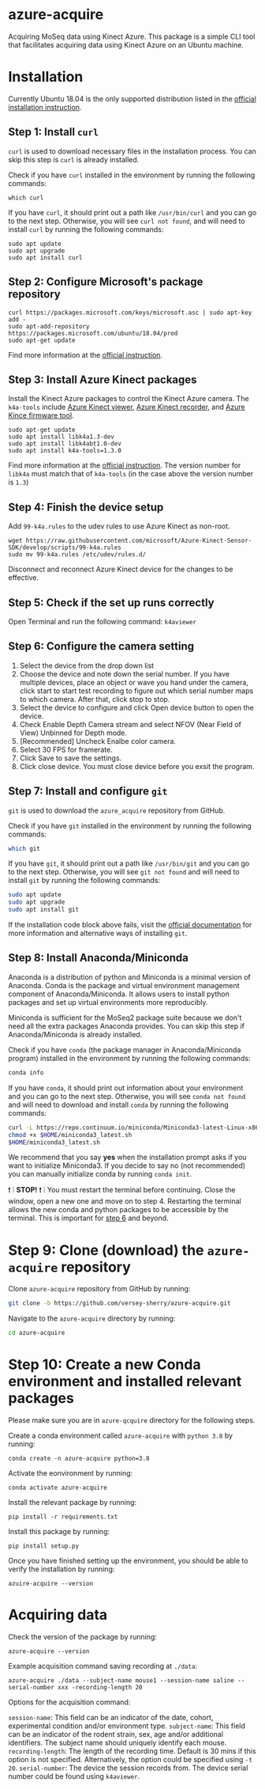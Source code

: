 # azure-acquire
Acquiring MoSeq data using Kinect Azure. This package is a simple CLI tool that facilitates acquiring data using Kinect Azure on an Ubuntu machine.

# Installation
Currently Ubuntu 18.04 is the only supported distribution listed in the [official installation instruction](https://learn.microsoft.com/en-us/azure/kinect-dk/sensor-sdk-download#linux-installation-instructions).

## Step 1: Install `curl`
`curl` is used to download necessary files in the installation process. You can skip this step is `curl` is already installed.

Check if you have `curl` installed in the environment by running the following commands:
```
which curl
```

If you have `curl`, it should print out a path like `/usr/bin/curl` and you can go to the next step. Otherwise, you will see `curl not found`, and will need to install `curl` by running the following commands:
```
sudo apt update
sudo apt upgrade
sudo apt install curl
```

## Step 2: Configure Microsoft's package repository
```
curl https://packages.microsoft.com/keys/microsoft.asc | sudo apt-key add -
sudo apt-add-repository https://packages.microsoft.com/ubuntu/18.04/prod
sudo apt-get update
```
Find more information at the [official instruction](https://learn.microsoft.com/en-us/windows-server/administration/linux-package-repository-for-microsoft-software).

## Step 3: Install Azure Kinect packages
Install the Kinect Azure packages to control the Kinect Azure camera. The `k4a-tools` include [Azure Kinect viewer](https://learn.microsoft.com/en-us/azure/kinect-dk/azure-kinect-viewer), [Azure Kinect recorder](https://learn.microsoft.com/en-us/azure/kinect-dk/azure-kinect-recorder), and [Azure Kince firmware tool](https://learn.microsoft.com/en-us/azure/kinect-dk/azure-kinect-firmware-tool).

```
sudo apt-get update
sudo apt install libk4a1.3-dev
sudo apt install libk4abt1.0-dev
sudo apt install k4a-tools=1.3.0
```
Find more information at the [official instruction](https://learn.microsoft.com/en-us/azure/kinect-dk/sensor-sdk-download#linux-installation-instructions). The version number for `libk4a` must match that of `k4a-tools` (in the case above the version number is `1.3`)

## Step 4: Finish the device setup
Add `99-k4a.rules` to the udev rules to use Azure Kinect as non-root.

```
wget https://raw.githubusercontent.com/microsoft/Azure-Kinect-Sensor-SDK/develop/scripts/99-k4a.rules
sudo mv 99-k4a.rules /etc/udev/rules.d/
```
Disconnect and reconnect Azure Kinect device for the changes to be effective.

## Step 5: Check if the set up runs correctly
Open Terminal and run the following command:
`k4aviewer`

<!---add k4aviwer images--->

## Step 6: Configure the camera setting
1. Select the device from the drop down list
2. Choose the device and note down the serial number. If you have multiple devices, place an object or wave you hand under the camera, click start to start test recording to figure out which serial number maps to which camera. After that, click stop to stop.
3. Select the device to configure and click Open device button to open the device.
4. Check Enable Depth Camera stream and select NFOV (Near Field of View) Unbinned for Depth mode.
5. [Recommended] Uncheck Enalbe color camera.
6. Select 30 FPS for framerate.
7. Click Save to save the settings.
8. Click close device. You must close device before you exsit the program.

## Step 7: Install and configure `git`
`git` is used to download the `azure_acquire` repository from GitHub.

Check if you have `git` installed in the environment by running the following commands:
```bash
which git
```
If you have `git`, it should print out a path like `/usr/bin/git` and you can go to the next step. Otherwise, you will see `git not found` and will need to install `git` by running the following commands:
```bash
sudo apt update
sudo apt upgrade
sudo apt install git
```

If the installation code block above fails, visit the [official documentation](https://git-scm.com/book/en/v2/Getting-Started-Installing-Git/) for more information and alternative ways of installing `git`.

## Step 8: Install Anaconda/Miniconda
Anaconda is a distribution of python and Miniconda is a minimal version of Anaconda. Conda is the package and virtual environment management component of Anaconda/Miniconda. It allows users to install python packages and set up virtual environments more reproducibly.

Miniconda is sufficient for the MoSeq2 package suite because we don't need all the extra packages Anaconda provides. You can skip this step if Anaconda/Miniconda is already installed.

Check if you have `conda` (the package manager in Anaconda/Miniconda program) installed in the environment by running the following commands:
```bash
conda info
```

If you have `conda`, it should print out information about your environment and you can go to the next step. Otherwise, you will see `conda not found` and will need to download and install `conda` by running the following commands:
```bash
curl -L https://repo.continuum.io/miniconda/Miniconda3-latest-Linux-x86_64.sh -o "$HOME/miniconda3_latest.sh"
chmod +x $HOME/miniconda3_latest.sh
$HOME/miniconda3_latest.sh
```
We recommend that you say **yes** when the installation prompt asks if you want to initialize Miniconda3. If you decide to say no (not recommended) you can manually initialize conda by running `conda init`.

:exclamation: :grey_exclamation: **STOP!** :exclamation: :grey_exclamation: You must restart the terminal before continuing. Close the window, open a new one and move on to step 4. Restarting the terminal allows the new conda and python packages to be accessible by the terminal. This is important for [step 6](#step-6-create-a-conda-environment-using-moseq2-envyaml) and beyond. 

# Step 9: Clone (download) the `azure-acquire` repository
Clone `azure-acquire` repository from GitHub by running:
```bash
git clone -b https://github.com/versey-sherry/azure-acquire.git
```
Navigate to the `azure-acquire` directory by running:
```bash
cd azure-acquire
```

# Step 10: Create a new Conda environment and installed relevant packages
Please make sure you are in `azure-qcquire` directory for the following steps.

Create a conda environment called `azure-acquire` with `python 3.8` by running:
```
conda create -n azure-acquire python=3.8
```
Activate the eonvironment by running:
```
conda activate azure-acquire
```
Install the relevant package by running:
```
pip install -r requirements.txt
```
Install this package by running:
```
pip install setup.py
```

Once you have finished setting up the environment, you should be able to verify the installation by running:
```
azuire-acquire --version
```

# Acquiring data
Check the version of the package by running:
```
azure-acquire --version
```
Example acquisition command saving recording at `./data`:
```
azure-acquire ./data --subject-name mouse1 --session-name saline --serial-number xxx -recording-length 20
```

Options for the acquisition command:

`session-name`: This field can be an indicator of the date, cohort, experimental condition and/or environment type.
`subject-name`: This field can be an indicator of the rodent strain, sex, age and/or additional identifiers. The subject name should uniquely identify each mouse.
`recording-length`: The length of the recording time. Default is 30 mins if this option is not specified. Alternatively, the option could be specified using `-t 20`.
`serial-number`: The device the session records from. The device serial number could be found using `k4aviewer`.
